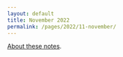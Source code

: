 ```yaml
---
layout: default
title: November 2022
permalink: /pages/2022/11-november/
---
```


[About these notes](https://github.com/tinalexander/notes).

